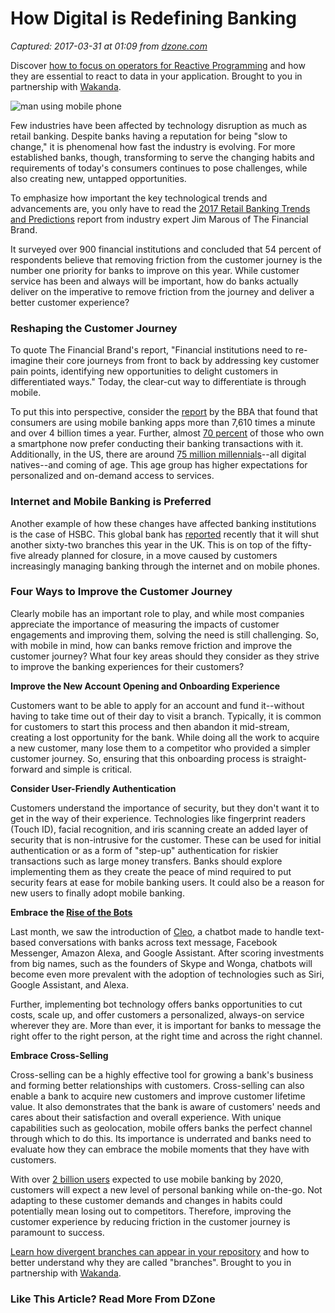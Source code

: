 # How Digital is Redefining Banking

_Captured: 2017-03-31 at 01:09 from [dzone.com](https://dzone.com/articles/how-digital-is-redefining-banking)_

Discover [how to focus on operators for Reactive Programming](https://dzone.com/go?i=190139&u=https%3A%2F%2Fblog.wakanda.io%2Freactive-programming-operators%2F%3Futm_source%3Ddzone%26utm_campaign%3Dblog-article%26utm_medium%3Dreferral) and how they are essential to react to data in your application. Brought to you in partnership with [Wakanda](https://dzone.com/go?i=190139&u=https%3A%2F%2Fwww.wakanda.io%2F).

![man using mobile phone](https://www.cdn.kony.com/sites/default/files/resources/man-1868730_1920.jpg)

Few industries have been affected by technology disruption as much as retail banking. Despite banks having a reputation for being "slow to change," it is phenomenal how fast the industry is evolving. For more established banks, though, transforming to serve the changing habits and requirements of today's consumers continues to pose challenges, while also creating new, untapped opportunities.

To emphasize how important the key technological trends and advancements are, you only have to read the [2017 Retail Banking Trends and Predictions](https://thefinancialbrand.com/62858/2017-top-banking-trends-predictions-forecast-digital-fintech-data-api/) report from industry expert Jim Marous of The Financial Brand.

It surveyed over 900 financial institutions and concluded that 54 percent of respondents believe that removing friction from the customer journey is the number one priority for banks to improve on this year. While customer service has been and always will be important, how do banks actually deliver on the imperative to remove friction from the journey and deliver a better customer experience?

### Reshaping the Customer Journey

To quote The Financial Brand's report, "Financial institutions need to re-imagine their core journeys from front to back by addressing key customer pain points, identifying new opportunities to delight customers in differentiated ways." Today, the clear-cut way to differentiate is through mobile.

To put this into perspective, consider the [report](https://www.bba.org.uk/news/press-releases/bba-reveals-a-consumer-led-revolution-in-digital-banking/#.WKXarBicYfx) by the BBA that found that consumers are using mobile banking apps more than 7,610 times a minute and over 4 billion times a year. Further, almost [70 percent](https://www.bba.org.uk/news/press-releases/bba-reveals-a-consumer-led-revolution-in-digital-banking/#.WKXVaPmLTIU) of those who own a smartphone now prefer conducting their banking transactions with it. Additionally, in the US, there are around [75 million millennials](http://www.pewresearch.org/fact-tank/2016/04/25/millennials-overtake-baby-boomers/)\--all digital natives--and coming of age. This age group has higher expectations for personalized and on-demand access to services.

### Internet and Mobile Banking is Preferred

Another example of how these changes have affected banking institutions is the case of HSBC. This global bank has [reported](https://www.theguardian.com/business/2017/jan/24/hsbc-close-branches-online-banking-unions-jobs) recently that it will shut another sixty-two branches this year in the UK. This is on top of the fifty-five already planned for closure, in a move caused by customers increasingly managing banking through the internet and on mobile phones.

### Four Ways to Improve the Customer Journey

Clearly mobile has an important role to play, and while most companies appreciate the importance of measuring the impacts of customer engagements and improving them, solving the need is still challenging. So, with mobile in mind, how can banks remove friction and improve the customer journey? What four key areas should they consider as they strive to improve the banking experiences for their customers?

**Improve the New Account Opening and Onboarding Experience**

Customers want to be able to apply for an account and fund it--without having to take time out of their day to visit a branch. Typically, it is common for customers to start this process and then abandon it mid-stream, creating a lost opportunity for the bank. While doing all the work to acquire a new customer, many lose them to a competitor who provided a simpler customer journey. So, ensuring that this onboarding process is straight-forward and simple is critical.

**Consider User-Friendly Authentication**

Customers understand the importance of security, but they don't want it to get in the way of their experience. Technologies like fingerprint readers (Touch ID), facial recognition, and iris scanning create an added layer of security that is non-intrusive for the customer. These can be used for initial authentication or as a form of "step-up" authentication for riskier transactions such as large money transfers. Banks should explore implementing them as they create the peace of mind required to put security fears at ease for mobile banking users. It could also be a reason for new users to finally adopt mobile banking.

**Embrace the [Rise of the Bots](http://www.kony.com/resources/blog/rise-integrated-bots)**

Last month, we saw the introduction of [Cleo](https://meetcleo.com/), a chatbot made to handle text-based conversations with banks across text message, Facebook Messenger, Amazon Alexa, and Google Assistant. After scoring investments from big names, such as the founders of Skype and Wonga, chatbots will become even more prevalent with the adoption of technologies such as Siri, Google Assistant, and Alexa.

Further, implementing bot technology offers banks opportunities to cut costs, scale up, and offer customers a personalized, always-on service wherever they are. More than ever, it is important for banks to message the right offer to the right person, at the right time and across the right channel.

**Embrace Cross-Selling**

Cross-selling can be a highly effective tool for growing a bank's business and forming better relationships with customers. Cross-selling can also enable a bank to acquire new customers and improve customer lifetime value. It also demonstrates that the bank is aware of customers' needs and cares about their satisfaction and overall experience. With unique capabilities such as geolocation, mobile offers banks the perfect channel through which to do this. Its importance is underrated and banks need to evaluate how they can embrace the mobile moments that they have with customers.

With over [2 billion users](https://www.juniperresearch.com/press/press-releases/mobile-banking-users-to-reach-2-billion-by-2020) expected to use mobile banking by 2020, customers will expect a new level of personal banking while on-the-go. Not adapting to these customer demands and changes in habits could potentially mean losing out to competitors. Therefore, improving the customer experience by reducing friction in the customer journey is paramount to success.

[Learn how divergent branches can appear in your repository](https://dzone.com/go?i=190140&u=https%3A%2F%2Fblog.wakanda.io%2Fanimated-git-4-understand-divergent-branches-appear-fetching-remote-repository%2F%3Futm_source%3Ddzone%26utm_campaign%3Dblog-article%26utm_medium%3Dreferral) and how to better understand why they are called "branches". Brought to you in partnership with [Wakanda](https://dzone.com/go?i=190140&u=https%3A%2F%2Fwww.wakanda.io%2F).

### Like This Article? Read More From DZone
